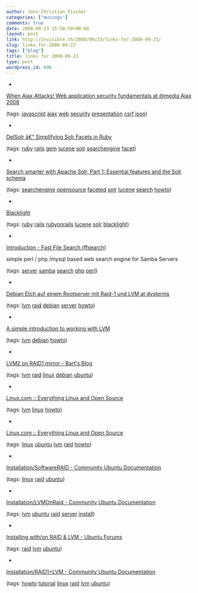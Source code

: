 ```yaml
---
author: Jens-Christian Fischer
categories: ["musings"]
comments: true
date: 2008-09-23 15:58:59+00:00
layout: post
link: http://invisible.ch/2008/09/23/links-for-2008-09-23/
slug: links-for-2008-09-23
tags: ["blog"]
title: links for 2008-09-23
type: post
wordpress_id: 690
---
```


  * 
                

[When Ajax Attacks! Web application security fundamentals at @media Ajax 2008](http://simonwillison.net/2008/talks/amajax-security/)


                
                

(tags: [javascript](http://delicious.com/jaycee/javascript) [ajax](http://delicious.com/jaycee/ajax) [web](http://delicious.com/jaycee/web) [security](http://delicious.com/jaycee/security) [presentation](http://delicious.com/jaycee/presentation) [csrf](http://delicious.com/jaycee/csrf) [json](http://delicious.com/jaycee/json))


            
  * 
                

[DelSolr â€“ Simplifying Solr Facets in Ruby](http://delsolr.rubyforge.org/)


                
                

(tags: [ruby](http://delicious.com/jaycee/ruby) [rails](http://delicious.com/jaycee/rails) [gem](http://delicious.com/jaycee/gem) [lucene](http://delicious.com/jaycee/lucene) [solr](http://delicious.com/jaycee/solr) [searchengine](http://delicious.com/jaycee/searchengine) [facet](http://delicious.com/jaycee/facet))


            
  * 
                

[Search smarter with Apache Solr, Part 1: Essential features and the Solr schema](http://www.ibm.com/developerworks/java/library/j-solr1/)


                
                

(tags: [searchengine](http://delicious.com/jaycee/searchengine) [opensource](http://delicious.com/jaycee/opensource) [faceted](http://delicious.com/jaycee/faceted) [solr](http://delicious.com/jaycee/solr) [lucene](http://delicious.com/jaycee/lucene) [search](http://delicious.com/jaycee/search) [howto](http://delicious.com/jaycee/howto))


            
  * 
                

[Blacklight](http://blacklight.rubyforge.org/)


                
                

(tags: [ruby](http://delicious.com/jaycee/ruby) [rails](http://delicious.com/jaycee/rails) [rubyonrails](http://delicious.com/jaycee/rubyonrails) [lucene](http://delicious.com/jaycee/lucene) [solr](http://delicious.com/jaycee/solr) [blacklight](http://delicious.com/jaycee/blacklight))


            
  * 
                

[Introduction - Fast File Search (ffsearch)](http://ffsearch.sourceforge.net/index.php)


                

simple perl / php /mysql based web search engine for Samba Servers


                

(tags: [server](http://delicious.com/jaycee/server) [samba](http://delicious.com/jaycee/samba) [search](http://delicious.com/jaycee/search) [php](http://delicious.com/jaycee/php) [perl](http://delicious.com/jaycee/perl))


            
  * 
                

[Debian Etch auf einem Rootserver mit Raid-1 und LVM at dysternis](http://blog.mellenthin.de/archives/2007/07/11/debian-etch-auf-einem-rootserver-mit-raid-1-und-lvm/)


                
                

(tags: [lvm](http://delicious.com/jaycee/lvm) [raid](http://delicious.com/jaycee/raid) [debian](http://delicious.com/jaycee/debian) [server](http://delicious.com/jaycee/server) [howto](http://delicious.com/jaycee/howto))


            
  * 
                

[A simple introduction to working with LVM](http://www.debian-administration.org/articles/410)


                
                

(tags: [lvm](http://delicious.com/jaycee/lvm) [debian](http://delicious.com/jaycee/debian) [howto](http://delicious.com/jaycee/howto))


            
  * 
                

[LVM2 on RAID1 mirror - Bart's Blog](http://www.jukie.net/~bart/blog/lvm2-on-raid1)


                
                

(tags: [lvm](http://delicious.com/jaycee/lvm) [raid](http://delicious.com/jaycee/raid) [linux](http://delicious.com/jaycee/linux) [debian](http://delicious.com/jaycee/debian) [ubuntu](http://delicious.com/jaycee/ubuntu))


            
  * 
                

[Linux.com :: Everything Linux and Open Source](http://www.linux.com/base/ldp/howto/LVM-HOWTO/index.html)


                
                

(tags: [lvm](http://delicious.com/jaycee/lvm) [linux](http://delicious.com/jaycee/linux) [howto](http://delicious.com/jaycee/howto))


            
  * 
                

[Linux.com :: Everything Linux and Open Source](http://www.linux.com/base/ldp/howto/Software-RAID-HOWTO-11.html)


                
                

(tags: [linux](http://delicious.com/jaycee/linux) [ubuntu](http://delicious.com/jaycee/ubuntu) [lvm](http://delicious.com/jaycee/lvm) [raid](http://delicious.com/jaycee/raid) [howto](http://delicious.com/jaycee/howto))


            
  * 
                

[Installation/SoftwareRAID - Community Ubuntu Documentation](https://help.ubuntu.com/community/Installation/SoftwareRAID)


                
                

(tags: [linux](http://delicious.com/jaycee/linux) [raid](http://delicious.com/jaycee/raid) [ubuntu](http://delicious.com/jaycee/ubuntu))


            
  * 
                

[Installation/LVMOnRaid - Community Ubuntu Documentation](https://help.ubuntu.com/community/Installation/LVMOnRaid)


                
                

(tags: [lvm](http://delicious.com/jaycee/lvm) [ubuntu](http://delicious.com/jaycee/ubuntu) [raid](http://delicious.com/jaycee/raid) [server](http://delicious.com/jaycee/server) [install](http://delicious.com/jaycee/install))


            
  * 
                

[Installing with/on RAID & LVM - Ubuntu Forums](http://ubuntuforums.org/showthread.php?t=537099&highlight=lvm)


                
                

(tags: [raid](http://delicious.com/jaycee/raid) [lvm](http://delicious.com/jaycee/lvm) [ubuntu](http://delicious.com/jaycee/ubuntu))


            
  * 
                

[Installation/RAID1+LVM - Community Ubuntu Documentation](https://help.ubuntu.com/community/Installation/RAID1+LVM)


                
                

(tags: [howto](http://delicious.com/jaycee/howto) [tutorial](http://delicious.com/jaycee/tutorial) [linux](http://delicious.com/jaycee/linux) [raid](http://delicious.com/jaycee/raid) [lvm](http://delicious.com/jaycee/lvm) [ubuntu](http://delicious.com/jaycee/ubuntu))


            
